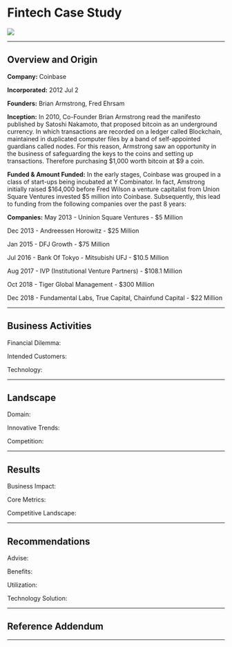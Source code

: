 # Fintech Case Study

![](https://github.com/HendersonRichardK/Unit1_Homework_Assignment/blob/master/Coinbase-1-1200x628.jpg)

---

## Overview and Origin

**Company:**  Coinbase

**Incorporated:**  2012 Jul 2

**Founders:**  Brian Armstrong, Fred Ehrsam

**Inception:**  In 2010, Co-Founder Brian Armstrong read the manifesto published by Satoshi Nakamoto, that proposed bitcoin as an underground currency.  In which transactions are recorded on a ledger called Blockchain, maintained in duplicated computer files by a band of self-appointed guardians called nodes.  For this reason, Armstrong saw an opportunity in the business of safeguarding the keys to the coins and setting up transactions. Therefore purchasing $1,000 worth bitcoin at $9 a coin. 

**Funded & Amount Funded:**  In the early stages, Coinbase was grouped in a class of start-ups being incubated at Y Combinator. In fact, Amstrong initially raised $164,000 before Fred Wilson a venture capitalist from Union Square Ventures invested $5 million into Coinbase. Subsequently, this lead to funding from the following companies over the past 8 years:

**Companies:**
May 2013 - Uninion Square Ventures - $5 Million

Dec 2013 - Andreessen Horowitz - $25 Million

Jan 2015 - DFJ Growth - $75 Million 

Jul 2016 - Bank Of Tokyo - Mitsubishi UFJ - $10.5 Million

Aug 2017 - IVP (Institutional Venture Partners) - $108.1 Million

Oct 2018 - Tiger Global Management - $300 Million

Dec 2018 - Fundamental Labs, True Capital, Chainfund Capital - $22 Million

---

## Business Activities

Financial Dilemma:

Intended Customers:

Technology:

---

## Landscape

Domain:

Innovative Trends:

Competition:

---

## Results

Business Impact:

Core Metrics:

Competitive Landscape:

---

## Recommendations

Advise:

Benefits:

Utilization:

Technology Solution:

---

## Reference Addendum

















---








